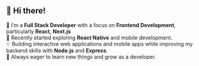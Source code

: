 
## 👋 Hi there!

 🌱 I’m a **Full Stack Developer** with a focus on **Frontend Development**, particularly **React**, **Next.js**  
 💞️ Recently started exploring **React Native** and mobile development.  
 ✨ Building interactive web applications and mobile apps while improving my backend skills with **Node.js** and **Express**.  
 👀 Always eager to learn new things and grow as a developer.  


<!---
- 👋 Hi, I’m @majskit
- 👀 I’m interested in ...
- 🌱 I’m currently learning ...
- 💞️ I’m looking to collaborate on ...
- 📫 How to reach me ...
- 😄 Pronouns: ...
- ⚡ Fun fact: ...
majskit/majskit is a ✨ special ✨ repository because its `README.md` (this file) appears on your GitHub profile.
You can click the Preview link to take a look at your changes.
--->
